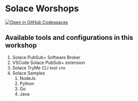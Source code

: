 # Solace Worshops

[![Open in GitHub Codespaces](https://github.com/codespaces/badge.svg)](https://codespaces.new/TamimiGitHub/codespaces-test)


## Available tools and configurations in this workshop

1. Solace PubSub+ Software Broker 
1. VSCode Solace PubSub+ extension
1. Solace TryMe CLI tool `stm`
1. Solace Samples 
    1. NodeJs
    1. Python
    1. Go
    1. Java
